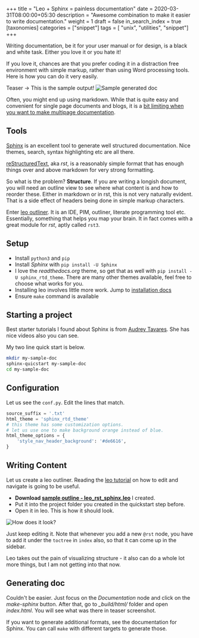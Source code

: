 +++
title = "Leo + Sphinx = painless documentation"
date = 2020-03-31T08:00:00+05:30
description = "Awesome combination to make it easier to write documentation."
weight = 1
draft = false
in_search_index = true
[taxonomies]
categories = ["snippet"]
tags = [ "unix", "utilities",  "snippet"]
+++

Writing documentation, be it for your user manual or for design, is a black and white
task. Either you love it or you hate it!

If you love it, chances are that you prefer coding it in a distraction free environment
with simple markup, rather than using Word processing tools. Here is how you can do
it very easily.

<!-- more -->

Teaser -> This is the sample output!
![Sample generated doc](../leo_rst_sphinx_02.png)

Often, you might end up using markdown. While that is quite easy and convenient for
single page documents and blogs, it is a [bit limiting when you want to make multipage
documentation](https://www.ericholscher.com/blog/2016/mar/15/dont-use-markdown-for-technical-docs/).

## Tools

[Sphinx](https://www.sphinx-doc.org/en/master/) is an excellent tool to generate
well structured documentation. Nice themes, search, syntax highlighting etc are all there.

[reStructuredText](https://docutils.sourceforge.io/rst.html), aka *rst*, is a reasonably simple
format that has enough things over and above markdown for very strong formatting.

So what is the problem? **Structure**. If you are writing a longish document, you will need
an outline view to see where what content is and how to reorder these. Either in markdown
or in rst, this is not very naturally evident. That is a side effect of headers being done
in simple markup characters.

Enter [leo outliner](http://leoeditor.com/). It is an IDE, PIM, outliner, literate programming tool etc.
Essentially, something that helps you map your brain. It in fact comes with a great module for *rst*, aptly
called ``rst3``.

## Setup

- Install ``python3`` and ``pip``
- Install *Sphinx* with ``pip install -U Sphinx``
- I love the _readthedocs.org_ theme, so get that as well with ``pip install -U sphinx_rtd_theme``.
  There are many other themes available, feel free to choose what works for you.
- Installing leo involves little more work. Jump to [installation docs](http://leoeditor.com/installing.html)
- Ensure ``make`` command is available

## Starting a project

Best starter tutorials I found about Sphinx is from [Audrey Tavares](https://techwritingmatters.com/documenting-with-sphinx-tutorial-intro-overview). She has nice videos also you can see.

My two line quick start is below.
```sh
mkdir my-sample-doc
sphinx-quicstart my-sample-doc
cd my-sample-doc
```

## Configuration
Let us see the ``conf.py``. Edit the lines that match.
```python
source_suffix = '.txt'
html_theme = 'sphinx_rtd_theme'
# this theme has some customization options.
# let us use one to make background orange instead of blue.
html_theme_options = {
    'style_nav_header_background': '#de6616',
}
```

## Writing Content

Let us create a leo outliner. Reading the [leo tutorial](http://leoeditor.com/tutorial-basics.html) on 
how to edit and navigate is going to be useful.

- **Download [sample outline - leo_rst_sphinx.leo](../leo_rst_sphinx.leo)** I created.
- Put it into the project folder you created in the quickstart step before.
- Open it in leo. This is how it should look.

![How does it look?](../leo_rst_sphinx_01.png)

Just keep editing it. Note that whenever you add a new ``@rst`` node, you have to add it under the
``toctree`` in ``index`` also, so that it can come up in the sidebar.

Leo takes out the pain of visualizing structure - it also can do a whole lot more things, but I am
not getting into that now.

## Generating doc

Couldn't be easier. Just focus on the 
_Documentation_ node and click on the _make-sphinx_ button. After that, go to
*_build/html/* folder and open _index.html_. You will see what was there in teaser
screenshot. 


If you want to generate additional formats, see the documentation for Sphinx. You
can call ``make`` with different targets to generate those.
